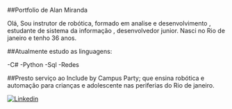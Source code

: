 ##Portfolio de Alan Miranda 

Olá, Sou instrutor de robótica, formado em analise e desenvolvimento , estudante de sistema da informação , desenvolvedor junior.
Nasci no Rio de janeiro e tenho 36 anos.

##Atualmente estudo as linguagens:

-C#
-Python
-Sql 
-Redes
 
##Presto serviço ao Include by Campus Party; que ensina robótica e automação para crianças e adolescente nas periferias do Rio de janeiro.
 


[![Linkedin](https://thumbs.gfycat.com/CalmSpanishKoi-size_restricted.gif)](https://www.linkedin.com/in/alan-miranda-b1b705236"Linkedin")
